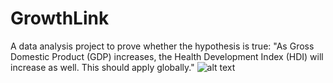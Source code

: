 ﻿# GrowthLink
A data analysis project to prove whether the hypothesis is true: "As Gross Domestic Product (GDP) increases, the Health Development Index (HDI) will increase as well. This should apply globally." 
![alt text](https://github.com/she11fish/GrowthLink/blob/main/img/page1.png?raw=true)